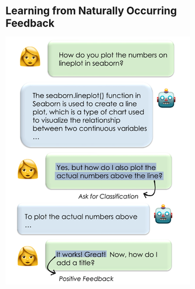 # Learning from Naturally Occurring Feedback

<p align="center">
  <img src="figs/natural_feedback_fig1.jpg" width=512px>
</p>

